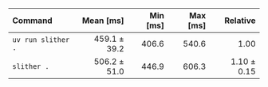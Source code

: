 | Command | Mean [ms] | Min [ms] | Max [ms] | Relative |
|:---|---:|---:|---:|---:|
| `uv run slither .` | 459.1 ± 39.2 | 406.6 | 540.6 | 1.00 |
| `slither .` | 506.2 ± 51.0 | 446.9 | 606.3 | 1.10 ± 0.15 |
